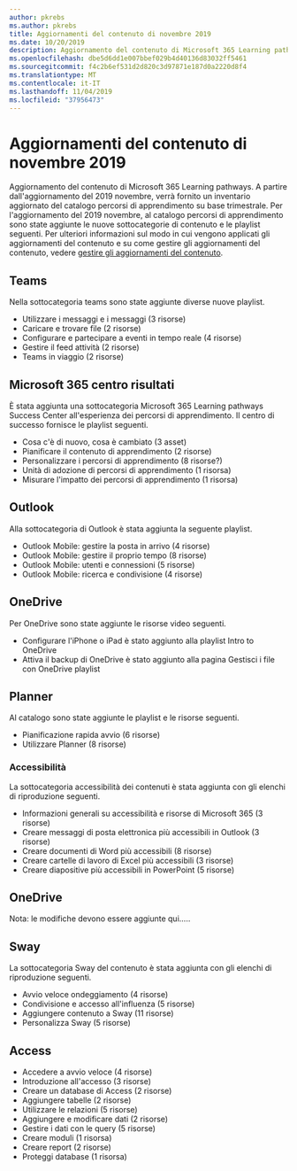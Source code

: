 ```yaml
---
author: pkrebs
ms.author: pkrebs
title: Aggiornamenti del contenuto di novembre 2019
ms.date: 10/20/2019
description: Aggiornamento del contenuto di Microsoft 365 Learning pathways
ms.openlocfilehash: dbe5d6dd1e007bbef029b4d40136d83032ff5461
ms.sourcegitcommit: f4c2b6ef531d2d820c3d97871e187d0a2220d8f4
ms.translationtype: MT
ms.contentlocale: it-IT
ms.lasthandoff: 11/04/2019
ms.locfileid: "37956473"
---
```

# <a name="november-2019-content-updates"></a>Aggiornamenti del contenuto di novembre 2019
Aggiornamento del contenuto di Microsoft 365 Learning pathways. A partire dall'aggiornamento del 2019 novembre, verrà fornito un inventario aggiornato del catalogo percorsi di apprendimento su base trimestrale. Per l'aggiornamento del 2019 novembre, al catalogo percorsi di apprendimento sono state aggiunte le nuove sottocategorie di contenuto e le playlist seguenti. Per ulteriori informazioni sul modo in cui vengono applicati gli aggiornamenti del contenuto e su come gestire gli aggiornamenti del contenuto, vedere [gestire gli aggiornamenti del contenuto](custom_contentupdatesmanage.md).    

## <a name="teams"></a>Teams
Nella sottocategoria teams sono state aggiunte diverse nuove playlist.
- Utilizzare i messaggi e i messaggi (3 risorse)
- Caricare e trovare file (2 risorse)
- Configurare e partecipare a eventi in tempo reale (4 risorse)
- Gestire il feed attività (2 risorse)
- Teams in viaggio (2 risorse)

## <a name="microsoft-365-success-center"></a>Microsoft 365 centro risultati
È stata aggiunta una sottocategoria Microsoft 365 Learning pathways Success Center all'esperienza dei percorsi di apprendimento. Il centro di successo fornisce le playlist seguenti.
- Cosa c'è di nuovo, cosa è cambiato (3 asset)
- Pianificare il contenuto di apprendimento (2 risorse)
- Personalizzare i percorsi di apprendimento (8 risorse?)
- Unità di adozione di percorsi di apprendimento (1 risorsa)
- Misurare l'impatto dei percorsi di apprendimento (1 risorsa)

## <a name="outlook"></a>Outlook
Alla sottocategoria di Outlook è stata aggiunta la seguente playlist. 
- Outlook Mobile: gestire la posta in arrivo (4 risorse)
- Outlook Mobile: gestire il proprio tempo (8 risorse)
- Outlook Mobile: utenti e connessioni (5 risorse)
- Outlook Mobile: ricerca e condivisione (4 risorse)

## <a name="onedrive"></a>OneDrive
Per OneDrive sono state aggiunte le risorse video seguenti. 
- Configurare l'iPhone o iPad è stato aggiunto alla playlist Intro to OneDrive
- Attiva il backup di OneDrive è stato aggiunto alla pagina Gestisci i file con OneDrive playlist

## <a name="planner"></a>Planner
Al catalogo sono state aggiunte le playlist e le risorse seguenti.  
- Pianificazione rapida avvio (6 risorse)
- Utilizzare Planner (8 risorse)

### <a name="accessibility"></a>Accessibilità
La sottocategoria accessibilità dei contenuti è stata aggiunta con gli elenchi di riproduzione seguenti. 
- Informazioni generali su accessibilità e risorse di Microsoft 365 (3 risorse)
- Creare messaggi di posta elettronica più accessibili in Outlook (3 risorse)
- Creare documenti di Word più accessibili (8 risorse)
- Creare cartelle di lavoro di Excel più accessibili (3 risorse)
- Creare diapositive più accessibili in PowerPoint (5 risorse)

## <a name="onedrive"></a>OneDrive
Nota: le modifiche devono essere aggiunte qui.....

## <a name="sway"></a>Sway
La sottocategoria Sway del contenuto è stata aggiunta con gli elenchi di riproduzione seguenti. 
- Avvio veloce ondeggiamento (4 risorse)
- Condivisione e accesso all'influenza (5 risorse)
- Aggiungere contenuto a Sway (11 risorse)
- Personalizza Sway (5 risorse)

## <a name="access"></a>Access
- Accedere a avvio veloce (4 risorse)
- Introduzione all'accesso (3 risorse)
- Creare un database di Access (2 risorse)
- Aggiungere tabelle (2 risorse)
- Utilizzare le relazioni (5 risorse)
- Aggiungere e modificare dati (2 risorse)
- Gestire i dati con le query (5 risorse)
- Creare moduli (1 risorsa)
- Creare report (2 risorse)
- Proteggi database (1 risorsa)

